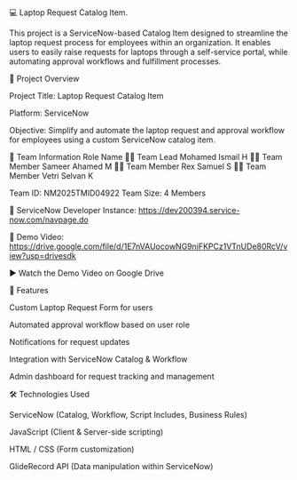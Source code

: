 💻 Laptop Request Catalog Item.

This project is a ServiceNow-based Catalog Item designed to streamline the laptop request process for employees within an organization. 
It enables users to easily raise requests for laptops through a self-service portal, while automating approval workflows and fulfillment processes.

🧩 Project Overview

Project Title: Laptop Request Catalog Item

Platform: ServiceNow

Objective: Simplify and automate the laptop request and approval workflow for employees using a custom ServiceNow catalog item.

👥 Team Information
Role	Name
🧑‍💻 Team Lead	Mohamed Ismail H
👨‍💻 Team Member	Sameer Ahamed M
👨‍💻 Team Member	Rex Samuel S
👨‍💻 Team Member	Vetri Selvan K

Team ID: NM2025TMID04922
Team Size: 4 Members

🔗 ServiceNow Developer Instance: https://dev200394.service-now.com/navpage.do

🎥 Demo Video: https://drive.google.com/file/d/1E7nVAUocowNG9niFKPCz1VTnUDe80RcV/view?usp=drivesdk

▶️ Watch the Demo Video on Google Drive

🚀 Features

Custom Laptop Request Form for users

Automated approval workflow based on user role

Notifications for request updates

Integration with ServiceNow Catalog & Workflow

Admin dashboard for request tracking and management

🛠️ Technologies Used

ServiceNow (Catalog, Workflow, Script Includes, Business Rules)

JavaScript (Client & Server-side scripting)

HTML / CSS (Form customization)

GlideRecord API (Data manipulation within ServiceNow)
